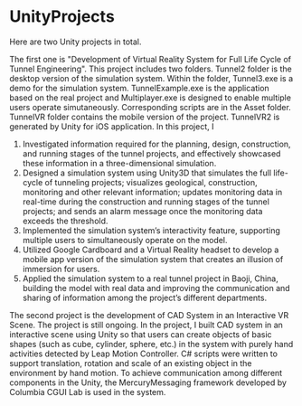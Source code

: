 # UnityProjects
Here are two Unity projects in total. 

The first one is "Development of Virtual Reality System for Full Life Cycle of Tunnel Engineering". This project includes two folders. Tunnel2 folder is the desktop version of the simulation system. Within the folder, Tunnel3.exe is a demo for the simulation system. TunnelExample.exe is the application based on the real project and Multiplayer.exe is designed to enable multiple users operate simutaneously. Corresponding scripts are in the Asset folder. TunnelVR folder contains the mobile version of the project. TunnelVR2 is generated by Unity for iOS application. In this project, I
1. Investigated information required for the planning, design, construction, and running stages of the tunnel projects, and
effectively showcased these information in a three-dimensional simulation.
2. Designed a simulation system using Unity3D that simulates the full life-cycle of tunneling projects; visualizes geological,
construction, monitoring and other relevant information; updates monitoring data in real-time during the construction and
running stages of the tunnel projects; and sends an alarm message once the monitoring data exceeds the threshold.
3. Implemented the simulation system’s interactivity feature, supporting multiple users to simultaneously operate on the model.
4. Utilized Google Cardboard and a Virtual Reality headset to develop a mobile app version of the simulation system that creates an
illusion of immersion for users.
5. Applied the simulation system to a real tunnel project in Baoji, China, building the model with real data and improving the
communication and sharing of information among the project’s different departments.

The second project is the development of CAD System in an Interactive VR Scene. The project is still ongoing. In the project, I built CAD system in an interactive scene using Unity so that users can create objects of basic shapes (such as cube, cylinder, sphere, etc.) in the system with purely hand activities detected by Leap Motion Controller. C# scripts were written to support translation, rotation and scale of an existing object in the environment by hand motion. To achieve communication among different components in the Unity, the MercuryMessaging framework developed by Columbia CGUI Lab is used in the system.

